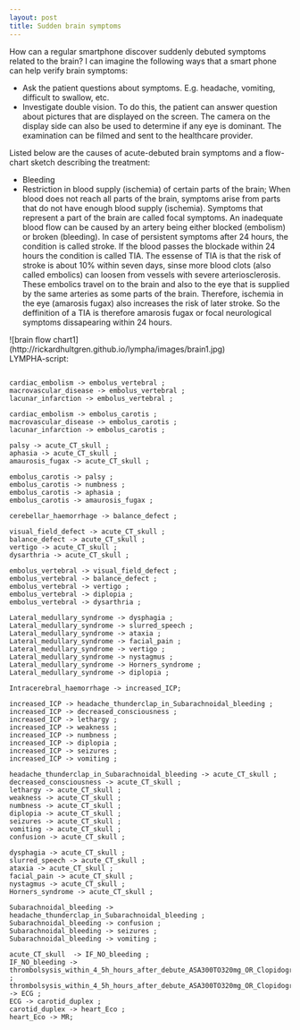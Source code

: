 ```yaml
---
layout: post
title: Sudden brain symptoms
---
```

How can a regular smartphone discover suddenly debuted symptoms related to the brain? I can imagine the following ways that a smart phone can help verify brain symptoms:
- Ask the patient questions about symptoms. E.g. headache, vomiting, difficult to swallow, etc.
- Investigate double vision. To do this, the patient can answer question about pictures that are displayed on the screen. The camera on the display side can also be used to determine if any eye is dominant. The examination can be filmed and sent to the healthcare provider.

Listed below are the causes of acute-debuted brain symptoms and a flow-chart sketch describing the treatment:
- Bleeding
- Restriction in blood supply (ischemia) of certain parts of the brain; When blood does not reach all parts of the brain, symptoms arise from parts that do not have enough blood supply (ischemia). Symptoms that represent a part of the brain are called focal symptoms. An inadequate blood flow can be caused by an artery being either blocked (embolism) or broken (bleeding). In case of persistent symptoms after 24 hours, the condition is called stroke. If the blood passes the blockade within 24 hours the condition is called TIA. The essense of TIA is that the risk of stroke is about 10% within seven days, sinse more blood clots (also called embolics) can loosen from vessels with severe arteriosclerosis. These embolics travel on to the brain and also to the eye that is supplied by the same arteries as some parts of the brain. Therefore, ischemia in the eye (amarosis fugax) also increases the risk of later stroke. So the deffinition of a TIA is therefore amarosis fugax or focal neurological symptoms dissapearing within 24 hours.
<div style="overflow-x:auto;">
![brain flow chart1](http://rickardhultgren.github.io/lympha/images/brain1.jpg) 
</div>
LYMPHA-script:

~~~~

cardiac_embolism -> embolus_vertebral ;
macrovascular_disease -> embolus_vertebral ;
lacunar_infarction -> embolus_vertebral ;

cardiac_embolism -> embolus_carotis ;
macrovascular_disease -> embolus_carotis ;
lacunar_infarction -> embolus_carotis ;

palsy -> acute_CT_skull ;
aphasia -> acute_CT_skull ;
amaurosis_fugax -> acute_CT_skull ;

embolus_carotis -> palsy ;
embolus_carotis -> numbness ;
embolus_carotis -> aphasia ;
embolus_carotis -> amaurosis_fugax ;

cerebellar_haemorrhage -> balance_defect ;

visual_field_defect -> acute_CT_skull ;
balance_defect -> acute_CT_skull ;
vertigo -> acute_CT_skull ;
dysarthria -> acute_CT_skull ;

embolus_vertebral -> visual_field_defect ;
embolus_vertebral -> balance_defect ;
embolus_vertebral -> vertigo ;
embolus_vertebral -> diplopia ;
embolus_vertebral -> dysarthria ;

Lateral_medullary_syndrome -> dysphagia ;
Lateral_medullary_syndrome -> slurred_speech ;
Lateral_medullary_syndrome -> ataxia ;
Lateral_medullary_syndrome -> facial_pain ;
Lateral_medullary_syndrome -> vertigo ;
Lateral_medullary_syndrome -> nystagmus ;
Lateral_medullary_syndrome -> Horners_syndrome ;
Lateral_medullary_syndrome -> diplopia ;

Intracerebral_haemorrhage -> increased_ICP;

increased_ICP -> headache_thunderclap_in_Subarachnoidal_bleeding ;
increased_ICP -> decreased_consciousness ;
increased_ICP -> lethargy ;
increased_ICP -> weakness ;
increased_ICP -> numbness ;
increased_ICP -> diplopia ;
increased_ICP -> seizures ;
increased_ICP -> vomiting ;

headache_thunderclap_in_Subarachnoidal_bleeding -> acute_CT_skull ;
decreased_consciousness -> acute_CT_skull ;
lethargy -> acute_CT_skull ;
weakness -> acute_CT_skull ;
numbness -> acute_CT_skull ;
diplopia -> acute_CT_skull ;
seizures -> acute_CT_skull ;
vomiting -> acute_CT_skull ;
confusion -> acute_CT_skull ;

dysphagia -> acute_CT_skull ;
slurred_speech -> acute_CT_skull ;
ataxia -> acute_CT_skull ;
facial_pain -> acute_CT_skull ;
nystagmus -> acute_CT_skull ;
Horners_syndrome -> acute_CT_skull ;

Subarachnoidal_bleeding -> headache_thunderclap_in_Subarachnoidal_bleeding ;
Subarachnoidal_bleeding -> confusion ;
Subarachnoidal_bleeding -> seizures ;
Subarachnoidal_bleeding -> vomiting ;

acute_CT_skull  -> IF_NO_bleeding ;
IF_NO_bleeding -> thrombolsysis_within_4_5h_hours_after_debute_ASA300TO320mg_OR_Clopidogrel75mg ;
thrombolsysis_within_4_5h_hours_after_debute_ASA300TO320mg_OR_Clopidogrel75mg -> ECG ;
ECG -> carotid_duplex ;
carotid_duplex -> heart_Eco ;
heart_Eco -> MR;

~~~~
